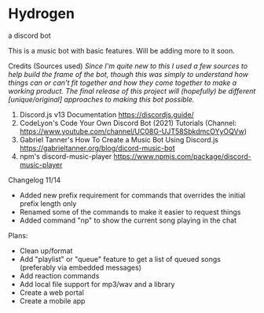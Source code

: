 # Hydrogen
a discord bot

This is a music bot with basic features. Will be adding more to it soon.

Credits (Sources used)
*Since I'm quite new to this I used a few sources to help build the frame of the bot, though this was simply to understand how things can or can't fit together and how they come together to make a working product. The final release of this project will (hopefully) be different [unique/original] approaches to making this bot possible.*

1. Discord.js v13 Documentation https://discordjs.guide/
2. CodeLyon's Code Your Own Discord Bot (2021) Tutorials (Channel: https://www.youtube.com/channel/UC08G-UJT58SbkdmcOYyOQVw)
3. Gabriel Tanner's How To Create a Music Bot Using Discord.js https://gabrieltanner.org/blog/dicord-music-bot
4. npm's discord-music-player https://www.npmjs.com/package/discord-music-player


Changelog 11/14
  - Added new prefix requirement for commands that overrides the initial prefix length only
  - Renamed some of the commands to make it easier to request things
  - Added command "np" to show the current song playing in the chat

Plans:
  - Clean up/format
  - Add "playlist" or "queue" feature to get a list of queued songs (preferably via embedded messages)
  - Add reaction commands
  - Add local file support for mp3/wav and a library
  - Create a web portal
  - Create a mobile app
